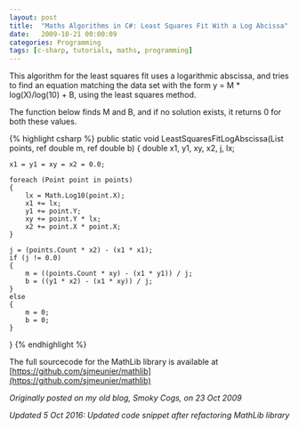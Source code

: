 ```yaml
---
layout: post
title:  "Maths Algorithms in C#: Least Squares Fit With a Log Abcissa"
date:   2009-10-21 00:00:09
categories: Programming
tags: [c-sharp, tutorials, maths, programming]
---
```


This algorithm for the least squares fit uses a logarithmic abscissa, and tries to find an equation matching the data set with the form y = M * log(X)/log(10) + B, using the least squares method.

The function below finds M and B, and if no solution exists, it returns 0 for both these values.

{% highlight csharp %}
public static void LeastSquaresFitLogAbscissa(List<Point> points, ref double m, ref double b)
{
	double x1, y1, xy, x2, j, lx;

	x1 = y1 = xy = x2 = 0.0;

	foreach (Point point in points)
	{
		lx = Math.Log10(point.X);
		x1 += lx;
		y1 += point.Y;
		xy += point.Y * lx;
		x2 += point.X * point.X;
	}

	j = (points.Count * x2) - (x1 * x1);
	if (j != 0.0)
	{
		m = ((points.Count * xy) - (x1 * y1)) / j;
		b = ((y1 * x2) - (x1 * xy)) / j;
	}
	else
	{
		m = 0;
		b = 0;
	}
}
{% endhighlight %}

The full sourcecode for the MathLib library is available at [https://github.com/sjmeunier/mathlib](https://github.com/sjmeunier/mathlib)

_Originally posted on my old blog, Smoky Cogs, on 23 Oct 2009_

_Updated 5 Oct 2016: Updated code snippet after refactoring MathLib library_